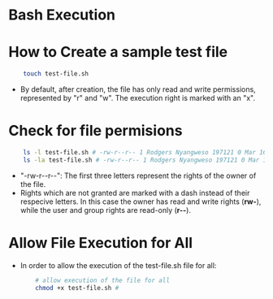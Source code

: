 # Bash Execution

# How to Create a sample test file
```sh
    touch test-file.sh
```

* By default, after creation, the file has only read and write permissions, represented by "r" and "w". The execution right is marked with an "x".

# Check for file permisions
```sh
    ls -l test-file.sh # -rw-r--r-- 1 Rodgers Nyangweso 197121 0 Mar 16 14:55 test-file.sh
    ls -la test-file.sh # -rw-r--r-- 1 Rodgers Nyangweso 197121 0 Mar 16 14:55 test-file.sh
```
* "-rw-r--r--": The first three letters represent the rights of the owner of the file.
* Rights which are not granted are marked with a dash instead of their respecive letters. In this case the owner has read and write rights (__rw-__), while the user and group rights are read-only (__r--__).

# Allow File Execution for All
* In order to allow the execution of the test-file.sh file for all:
    ```sh
        # allow execution of the file for all
        chmod +x test-file.sh # 
    ```